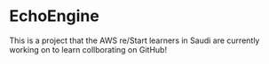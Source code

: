 # EchoEngine

This is a project that the AWS re/Start learners in Saudi are currently working on to learn collborating on GitHub!
